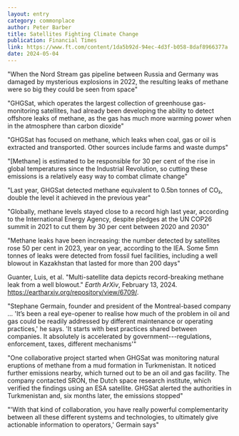 ```yaml
---
layout: entry
category: commonplace
author: Peter Barber
title: Satellites Fighting Climate Change
publication: Financial Times
link: https://www.ft.com/content/1da5b92d-94ec-4d3f-b058-8daf8966377a
date: 2024-05-04
---
```


"When the Nord Stream gas pipeline between Russia and Germany was damaged by mysterious explosions in 2022, the resulting leaks of methane were so big they could be seen from space"

"GHGSat, which operates the largest collection of greenhouse gas-monitoring satellites, had already been developing the ability to detect offshore leaks of methane, as the gas has much more warming power when in the atmosphere than carbon dioxide"

"GHGSat has focused on methane, which leaks when coal, gas or oil is extracted and transported. Other sources include farms and waste dumps"

"[Methane] is estimated to be responsible for 30 per cent of the rise in global temperatures since the Industrial Revolution, so cutting these emissions is a relatively easy way to combat climate change"

"Last year, GHGSat detected methane equivalent to 0.5bn tonnes of CO₂, double the level it achieved in the previous year"

"Globally, methane levels stayed close to a record high last year, according to the International Energy Agency, despite pledges at the UN COP26 summit in 2021 to cut them by 30 per cent between 2020 and 2030"

"Methane leaks have been increasing: the number detected by satellites rose 50 per cent in 2023, year on year, according to the IEA. Some 5mn tonnes of leaks were detected from fossil fuel facilities, including a well blowout in Kazakhstan that lasted for more than 200 days"

Guanter, Luis, et al. "Multi-satellite data depicts record-breaking methane leak from a well blowout." *Earth ArXiv*, February 13, 2024. <https://eartharxiv.org/repository/view/6709/>.

"Stephane Germain, founder and president of the Montreal-based company ... 'It’s been a real eye-opener to realise how much of the problem in oil and gas could be readily addressed by different maintenance or operating practices,' he says. 'It starts with best practices shared between companies. It absolutely is accelerated by government---regulations, enforcement, taxes, different mechanisms'"

"One collaborative project started when GHGSat was monitoring natural eruptions of methane from a mud formation in Turkmenistan. It noticed further emissions nearby, which turned out to be an oil and gas facility. The company contacted SRON, the Dutch space research institute, which verified the findings using an ESA satellite. GHGSat alerted the authorities in Turkmenistan and, six months later, the emissions stopped"

"'With that kind of collaboration, you have really powerful complementarity between all these different systems and technologies, to ultimately give actionable information to operators,' Germain says"
